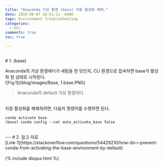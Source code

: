 ```yaml
---
title: "Anaconda 가상 환경 (base) 자동 활성화 해제."
date: 2019-08-07 16:51:11 -0400
tags: Environment TroubleShooting
categories:
  - etc
comments: true
toc: true

---
```


<br/>
# 1. (base)

Anaconda의 가상 환경에다가 세팅을 한 탓인지, CLI 환경으로 접속하면 base가 활성화 된 상태로 시작된다.
<br/>
![Fig.1](/blog/images/Base, 1.base.PNG)
>Anaconda의 default 가상 환경이다.

<br/>
자동 활성화를 해제하려면, 다음의 명령어를 수행하면 된다.

`conda activate base`
<br/>`(base) conda config --set auto_activate_base false`

<br/>
---
# 2. 참고 자료
<br/>
[Link-1](https://stackoverflow.com/questions/54429210/how-do-i-prevent-conda-from-activating-the-base-environment-by-default)



<br/>
<br/>
{% include disqus.html %}
